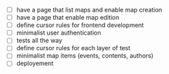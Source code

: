 - [ ] have a page that list maps and enable map creation
- [ ] have a page that enable map edition
- [ ] define cursor rules for frontend development
- [ ] minimalist user authentication
- [ ] tests all the way
- [ ] define cursor rules for each layer of test
- [ ] minimalist map items (events, contents, authors)
- [ ] deployement
